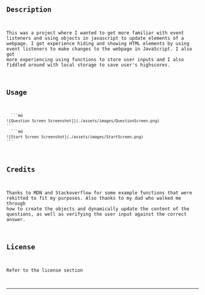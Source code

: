 # <Code Quiz>

## Description

This was a project where I wanted to get more familiar with event listeners and using objects in javascript to update elements of a webpage. I got experience hiding and showing HTML elements by using event listeners to make changes to the webpage in JavaScript. I also got more experiencing using functions to store user inputs and I also fiddled around with local storage to save user's highscores.




## Usage


 
      ```md
    ![Question Screen Screenshot]](./assets/images/QuestionScreen.png)
    ```
      ```md
    ![Start Screen Screenshot](./assets/images/StartScreen.png)
    ```

## Credits

Thanks to MDN and Stackoverflow for some example functions that were rekitted to fit my purposes. Also thanks to my dad who walked me through how to create the objects and dynamically update the content of the questions, as well as verifying the user input against the correct answer.

## License

Refer to the license section

---